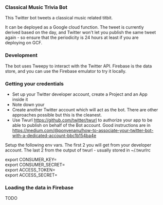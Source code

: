 ### Classical Music Trivia Bot
This Twitter bot tweets a classical music related titbit.

It can be deployed as a Google cloud function. The tweet is currently derived based on the day, and Twitter won't let
you publish the same tweet again - so ensure that the periodicity is 24 hours at least if you are deploying on GCF.

### Development
The bot uses Tweepy to interact with the Twitter API. Firebase is the data store, and you can use the Firebase emulator
to try it locally.

### Getting your credentials
- Set up your Twitter developer account, create a Project and an App inside it
- Note down your
- Create another Twitter account which will act as the bot. There are other approaches possible but this is the cleanest.
- Use Twurl https://github.com/twitter/twurl to authorize your app to be able to publish on behalf of the Bot account.
  Good instructions are in https://medium.com/@ponyenanu/how-to-associate-your-twitter-bot-with-a-dedicated-account-bbc1b154ba4e

Setup the following env vars. The first 2 you will get from your developer account. The last 2 from the output of twurl - usually
stored in ~/.twurlrc

export CONSUMER_KEY=\
export CONSUMER_SECRET=\
export ACCESS_TOKEN=\
export ACCESS_SECRET=

### Loading the data in Firebase
TODO